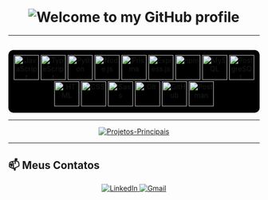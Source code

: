 <h1 align="center">
  <br>
  <img src="https://readme-typing-svg.demolab.com?font=Fira+Code&weight=500&size=25&pause=1000&color=FFFFFF&left=true&vCenter=true&width=555&lines=Welcome+to+my+GitHub+profile!+ 😊" alt="Welcome to my GitHub profile">
</h1>

---

##

<p align="center" style="background-color:#000; padding: 10px; border-radius: 10px;">
  <img src="https://img.shields.io/badge/-000000?style=flat-square&logo=javascript&logoColor=F7DF1C" alt="JavaScript" width="50">
  <img src="https://img.shields.io/badge/-000000?style=flat-square&logo=typescript&logoColor=3178C6" alt="TypeScript" width="50">
  <img src="https://img.shields.io/badge/-000000?style=flat-square&logo=python&logoColor=306998" alt="Python" width="50">
  <img src="https://img.shields.io/badge/-000000?style=flat-square&logo=node.js&logoColor=339933" alt="Node.js" width="50">
  <img src="https://img.shields.io/badge/-000000?style=flat-square&logo=prisma&logoColor=white" alt="Prisma" width="50">
  <img src="https://img.shields.io/badge/-000000?style=flat-square&logo=express&logoColor=white" alt="Express.js" width="50">
  <img src="https://img.shields.io/badge/-000000?style=flat-square&logo=npm&logoColor=C1203D" alt="npm" width="50">
  <img src="https://img.shields.io/badge/-000000?style=flat-square&logo=mysql&logoColor=4479A1" alt="MySQL" width="50">
  <img src="https://img.shields.io/badge/-000000?style=flat-square&logo=postgresql&logoColor=4169E1" alt="PostgreSQL" width="50">
  <img src="https://img.shields.io/badge/-000000?style=flat-square&logo=html5&logoColor=E34F26" alt="HTML" width="50">
  <img src="https://img.shields.io/badge/-000000?style=flat-square&logo=css3&logoColor=1572B6" alt="CSS" width="50">
  <img src="https://img.shields.io/badge/-000000?style=flat-square&logo=sass&logoColor=CC6699" alt="Sass" width="50">
  <img src="https://img.shields.io/badge/-000000?style=flat-square&logo=git&logoColor=F05032" alt="Git" width="50">
  <img src="https://img.shields.io/badge/-000000?style=flat-square&logo=github&logoColor=white" alt="GitHub" width="50">
  <img src="https://img.shields.io/badge/-000000?style=flat-square&logo=postman&logoColor=FF6C37" alt="Postman" width="50">
</p>






---
<p align="center">
  <a href="https://github.com/tpsousa/Principais-Projetos">
    <img src="https://img.shields.io/badge/-Principais%20Projetos-181717?style=for-the-badge&logo=github&logoColor=white" alt="Projetos-Principais">
  </a>
</p>

---

## 📫 Meus Contatos

<p align="center">
  <a href="https://www.linkedin.com/in/thiago-sousa-2227a12b8/">
    <img src="https://img.shields.io/badge/-LinkedIn-0A66C2?style=for-the-badge&logo=linkedin&logoColor=white" alt="LinkedIn">
  </a>
  <a href="mailto:thpdev098@gmail.com">
    <img src="https://img.shields.io/badge/-Gmail-D14836?style=for-the-badge&logo=gmail&logoColor=white" alt="Gmail">
  </a>
</p>
